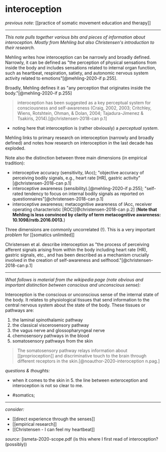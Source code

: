 # interoception

_previous note:_ [[practice of somatic movement education and therapy]]

---

_This note pulls together various bits and pieces of information about interoception. Mostly from Mehling but also Christensen's introduction to their research._

Mehling writes how interoception can be narrowly and broadly defined. Narrowly, it can be defined as "the perception of physical sensations from inside the body and includes sensations related to internal organ function, such as heartbeat, respiration, satiety, and autonomic nervous system activity related to emotions"[@mehling-2020-if p.255]. 

Broadly, Mehling defines it as "any perception that originates inside the body."[@mehling-2020-if p.255]

> interoception has been suggested as a key perceptual system for consciousness and self-awareness (Craig, 2002, 2003; Critchley, Wiens, Rotshtein, Ohman, & Dolan, 2004; Tajadura-Jimenez & Tsakiris, 2014).[@christensen-2018-can p.1]

- noting here that interoception is (rather obviously) a _perceptual system_.

Mehling links to primary research on interoception (narrowly and broadly defined) and notes how research on interoception in the last decade has exploded.

Note also the distinction between three main dimensions (in empirical tradition): 
- interoceptive accuracy (sensitivity, IAcc); "objective accuracy of perceiving bodily signals, e.g., heart rate [HR], gastric activity"[@christensen-2018-can p.1]
- interoceptive awareness (sensibility).[@mehling-2020-if p.255]; "self-rated tendency to focus on internal bodily signals as reported on questionnaires"[@christensen-2018-can p.1]
- interoceptive awareness; metacognitive awareness of IAcc, receiver operating characteristic [ROC][@christensen-2018-can p.2] (**Note that Mehling is less convinced by clarity of term metacognitive awareness: 10.1098/rstb.2016.0013.**)

Three dimensions are commonly uncorrelated (!). This is a very important _problem_ for [[somatics unlimited]]

Christensen et al. describe interoception as "the process of perceiving afferent signals arising from within the body including heart rate (HR), gastric signals, etc., and has been described as a mechanism crucially involved in the creation of self-awareness and selfhood."[@christensen-2018-can p.1]

---

*What follows is material from the wikipedia page (note obvious and important distinction between conscious and unconscious sense):*

Interoception is the conscious or unconscious sense of the internal state of the body. It relates to physiological tissues that send information to the central nervous system about the state of the body. These tissues or pathways are: 

1. the laminaI spinothalamic pathway
2. the classical viscerosensory pathway
3. the vagus nerve and glossopharyngeal nerve
4. chemosensory pathways in the blood
5. somatosensory pathways from the skin

>The somatosensory pathway relays information about [[proprioception]] and discriminative touch to the brain through different receptors in the skin.[@noauthor-2020-interoception n.pag.]

_questions & thoughts:_

- when it comes to the skin in 5. the line between exteroception and interoception is not so clear to me. 

- #somatics; 

--- 

_consider:_

- [[direct experience through the senses]]
- [[empirical research]]
- [[Christensen - I can feel my heartbeat]]


_source:_ [ismeta-2020-scope.pdf (is this where I first read of interoception? (possibly))



